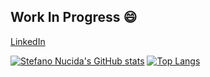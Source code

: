 ## Work In Progress 😄

[LinkedIn](https://www.linkedin.com/in/stefano-nucida-61b0b662/)


[![Stefano Nucida's GitHub stats](https://github-readme-stats.vercel.app/api?username=stefanonucida&show_icons=true&line_height=27&count_private=true&title_color=ffffff&text_color=c9cacc&icon_color=2bbc8a&bg_color=1d1f21)](https://github.com/stefanonucida/) 
[![Top Langs](https://github-readme-stats.vercel.app/api/top-langs/?username=stefanonucida&title_color=ffffff&text_color=c9cacc&icon_color=2bbc8a&bg_color=1d1f21)](https://github.com/stefanonucida/)
 
<!--
**stefanonucida/StefanoNucida** is a ✨ _special_ ✨ repository because its `README.md` (this file) appears on your GitHub profile.

Here are some ideas to get you started:

- 🔭 I’m currently working on ...
- 🌱 I’m currently learning ...
- 👯 I’m looking to collaborate on ...
- 🤔 I’m looking for help with ...
- 💬 Ask me about ...
- 📫 How to reach me: ...
- 😄 Pronouns: ...
- ⚡ Fun fact: ...
-->
